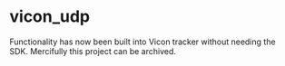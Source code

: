 # vicon_udp

Functionality has now been built into Vicon tracker without needing the SDK.  Mercifully this project can be archived.
